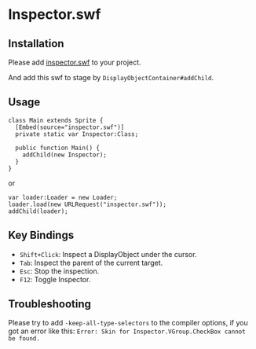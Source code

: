 # Inspector.swf

## Installation

Please add [inspector.swf](bin-release/inspector.swf) to your project.

And add this swf to stage by `DisplayObjectContainer#addChild`.

## Usage

```as3
class Main extends Sprite {
  [Embed(source="inspector.swf")]
  private static var Inspector:Class;

  public function Main() {
    addChild(new Inspector);
  }
}
```

or

```as3
var loader:Loader = new Loader;
loader.load(new URLRequest("inspector.swf"));
addChild(loader);
```

## Key Bindings

- `Shift+Click`: Inspect a DisplayObject under the cursor.
- `Tab`: Inspect the parent of the current target.
- `Esc`: Stop the inspection.
- `F12`: Toggle Inspector.

## Troubleshooting

Please try to add `-keep-all-type-selectors` to the compiler options, if you got an error like this: `Error: Skin for Inspector.VGroup.CheckBox cannot be found.`

